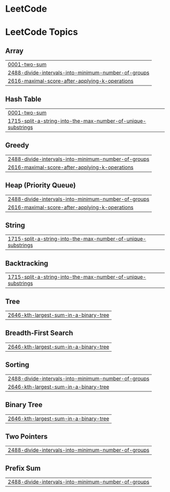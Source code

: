 # LeetCode
<!---LeetCode Topics Start-->
# LeetCode Topics
## Array
|  |
| ------- |
| [0001-two-sum](https://github.com/Surya-Hitesh-Nalam/LeetCode/tree/master/0001-two-sum) |
| [2488-divide-intervals-into-minimum-number-of-groups](https://github.com/Surya-Hitesh-Nalam/LeetCode/tree/master/2488-divide-intervals-into-minimum-number-of-groups) |
| [2616-maximal-score-after-applying-k-operations](https://github.com/Surya-Hitesh-Nalam/LeetCode/tree/master/2616-maximal-score-after-applying-k-operations) |
## Hash Table
|  |
| ------- |
| [0001-two-sum](https://github.com/Surya-Hitesh-Nalam/LeetCode/tree/master/0001-two-sum) |
| [1715-split-a-string-into-the-max-number-of-unique-substrings](https://github.com/Surya-Hitesh-Nalam/LeetCode/tree/master/1715-split-a-string-into-the-max-number-of-unique-substrings) |
## Greedy
|  |
| ------- |
| [2488-divide-intervals-into-minimum-number-of-groups](https://github.com/Surya-Hitesh-Nalam/LeetCode/tree/master/2488-divide-intervals-into-minimum-number-of-groups) |
| [2616-maximal-score-after-applying-k-operations](https://github.com/Surya-Hitesh-Nalam/LeetCode/tree/master/2616-maximal-score-after-applying-k-operations) |
## Heap (Priority Queue)
|  |
| ------- |
| [2488-divide-intervals-into-minimum-number-of-groups](https://github.com/Surya-Hitesh-Nalam/LeetCode/tree/master/2488-divide-intervals-into-minimum-number-of-groups) |
| [2616-maximal-score-after-applying-k-operations](https://github.com/Surya-Hitesh-Nalam/LeetCode/tree/master/2616-maximal-score-after-applying-k-operations) |
## String
|  |
| ------- |
| [1715-split-a-string-into-the-max-number-of-unique-substrings](https://github.com/Surya-Hitesh-Nalam/LeetCode/tree/master/1715-split-a-string-into-the-max-number-of-unique-substrings) |
## Backtracking
|  |
| ------- |
| [1715-split-a-string-into-the-max-number-of-unique-substrings](https://github.com/Surya-Hitesh-Nalam/LeetCode/tree/master/1715-split-a-string-into-the-max-number-of-unique-substrings) |
## Tree
|  |
| ------- |
| [2646-kth-largest-sum-in-a-binary-tree](https://github.com/Surya-Hitesh-Nalam/LeetCode/tree/master/2646-kth-largest-sum-in-a-binary-tree) |
## Breadth-First Search
|  |
| ------- |
| [2646-kth-largest-sum-in-a-binary-tree](https://github.com/Surya-Hitesh-Nalam/LeetCode/tree/master/2646-kth-largest-sum-in-a-binary-tree) |
## Sorting
|  |
| ------- |
| [2488-divide-intervals-into-minimum-number-of-groups](https://github.com/Surya-Hitesh-Nalam/LeetCode/tree/master/2488-divide-intervals-into-minimum-number-of-groups) |
| [2646-kth-largest-sum-in-a-binary-tree](https://github.com/Surya-Hitesh-Nalam/LeetCode/tree/master/2646-kth-largest-sum-in-a-binary-tree) |
## Binary Tree
|  |
| ------- |
| [2646-kth-largest-sum-in-a-binary-tree](https://github.com/Surya-Hitesh-Nalam/LeetCode/tree/master/2646-kth-largest-sum-in-a-binary-tree) |
## Two Pointers
|  |
| ------- |
| [2488-divide-intervals-into-minimum-number-of-groups](https://github.com/Surya-Hitesh-Nalam/LeetCode/tree/master/2488-divide-intervals-into-minimum-number-of-groups) |
## Prefix Sum
|  |
| ------- |
| [2488-divide-intervals-into-minimum-number-of-groups](https://github.com/Surya-Hitesh-Nalam/LeetCode/tree/master/2488-divide-intervals-into-minimum-number-of-groups) |
<!---LeetCode Topics End-->